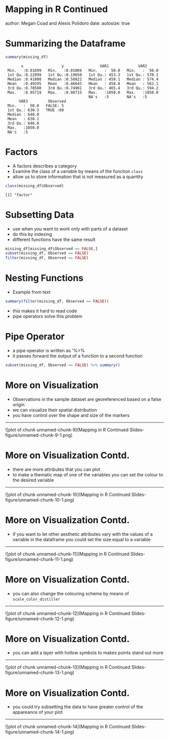 Mapping in R Continued 
========================================================
author: Megan Coad and Alexis Polidoro
date: 
autosize: true


Summarizing the Dataframe
========================================================



```r
summary(missing_df)
```

```
       x                 y                VAR1             VAR2       
 Min.   :0.01699   Min.   :0.01004   Min.   :  50.0   Min.   :  50.0  
 1st Qu.:0.22899   1st Qu.:0.19650   1st Qu.: 453.3   1st Qu.: 570.1  
 Median :0.41808   Median :0.50822   Median : 459.1   Median : 574.4  
 Mean   :0.49295   Mean   :0.46645   Mean   : 458.8   Mean   : 562.1  
 3rd Qu.:0.78580   3rd Qu.:0.74981   3rd Qu.: 465.4   3rd Qu.: 594.2  
 Max.   :0.95719   Max.   :0.98715   Max.   :1050.0   Max.   :1050.0  
                                     NA's   :5        NA's   :5       
      VAR3         Observed 
 Min.   :  50.0   FALSE: 5  
 1st Qu.: 630.3   TRUE :60  
 Median : 640.0             
 Mean   : 638.1             
 3rd Qu.: 646.0             
 Max.   :1050.0             
 NA's   :5                  
```

Factors
========================================================
- A factors describes a category 
- Examine the class of a variable by means of the function `class`
- allow us to store information that is not measured as a quantity

```r
class(missing_df$Observed)
```


```
[1] "factor"
```

Subsetting Data
========================================================
- use when you want to work only with parts of a dataset
- do this by indexing 
- different functions have the same result


```r
missing_df[missing_df$Observed == FALSE,]
subset(missing_df, Observed == FALSE)
filter(missing_df, Observed == FALSE)
```

Nesting Functions
========================================================
- Example from text

```r
summary(filter(missing_df, Observed == FALSE))
```

- this makes it hard to read code
- pipe operators solve this problem 

Pipe Operator
========================================================
- a pipe operator is written as '%>% 
-  it passes forward the output of a function to a second function

```r
subset(missing_df, Observed == FALSE) %>% summary()
```


More on Visualization
========================================================
- Observations in the sample dataset are georeferenced
based on a false origin
-  we can visualize their spatial distribution
- you have control over the shape and size of the markers 

***

![plot of chunk unnamed-chunk-9](Mapping in R Continued Slides-figure/unnamed-chunk-9-1.png)


More on Visualization Contd. 
========================================================
- there are more attributes that you can plot
- to make a thematic map of one of the variables you can set the colour to the desired variable


***


![plot of chunk unnamed-chunk-10](Mapping in R Continued Slides-figure/unnamed-chunk-10-1.png)


More on Visualization Contd. 
========================================================
- if you want to let other aesthetic attributes vary with the values of a variable in the dataframe you could set the size equal to a variable 

***

![plot of chunk unnamed-chunk-11](Mapping in R Continued Slides-figure/unnamed-chunk-11-1.png)



More on Visualization Contd. 
========================================================

- you can also change the colouring scheme by means of `scale_color_distiller`

***

![plot of chunk unnamed-chunk-12](Mapping in R Continued Slides-figure/unnamed-chunk-12-1.png)

More on Visualization Contd. 
========================================================

- you can add a layer with hollow symbols to makes points stand out more 
  
***

![plot of chunk unnamed-chunk-13](Mapping in R Continued Slides-figure/unnamed-chunk-13-1.png)



More on Visualization Contd. 
========================================================

-  you could try subsetting the data to have greater control of the appareance of your plot

***

![plot of chunk unnamed-chunk-14](Mapping in R Continued Slides-figure/unnamed-chunk-14-1.png)
